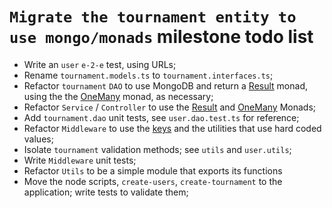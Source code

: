 # `Migrate the tournament entity to use mongo/monads` milestone todo list
* Write an `user` `e-2-e` test, using URLs;
* Rename `tournament.models.ts` to `tournament.interfaces.ts`;
* Refactor `tournament` `DAO` to use MongoDB and return a [Result](https://www.npmjs.com/package/space-monad) monad, using the the [OneMany](https://github.com/RodrigoMattosoSilveira/rms-ts-monads) monad, as necessary;
* Refactor `Service` / `Controller` to use the [Result](https://www.npmjs.com/package/space-monad) and [OneMany](https://github.com/RodrigoMattosoSilveira/rms-ts-monads) Monads;
* Add `tournament.dao` unit tests, see `user.dao.test.ts` for reference;
* Refactor `Middleware` to use the [keys](https://www.npmjs.com/package/ts-transformer-keys) and the utilities that use hard coded values;
* Isolate `tournament` validation methods; see `utils` and `user.utils`;
* Write `Middleware` unit tests;
* Refactor `Utils` to be a simple module that exports its functions
* Move the node scripts, `create-users`, `create-tournament` to the application; write tests to validate them;